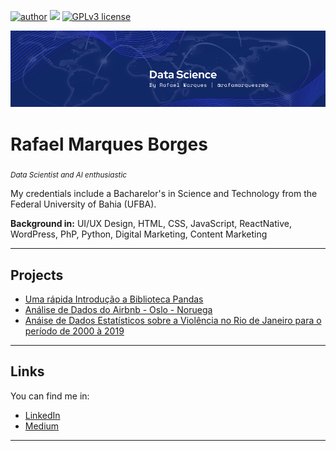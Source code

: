 [![author](https://img.shields.io/badge/author-rafamarquesrmb-red.svg)](https://www.linkedin.com/in/rafamarquesrmb) [![](https://img.shields.io/badge/python-3.7+-blue.svg)](https://www.python.org/downloads/release/python-365/) [![GPLv3 license](https://img.shields.io/badge/License-GPLv3-blue.svg)](http://perso.crans.org/besson/LICENSE.html)
<p align="center">
  <img src="banner.png" >
</p>

# Rafael Marques Borges
<sub>*Data Scientist and AI enthusiastic*</sub>

My credentials include a Bacharelor's in Science and Technology from the Federal University of Bahia (UFBA).

**Background in:** UI/UX Design, HTML, CSS, JavaScript, ReactNative, WordPress, PhP, Python, Digital Marketing, Content Marketing

---

## Projects
* [Uma rápida Introdução a Biblioteca Pandas](https://github.com/rafamarquesrmb/data_science/blob/main/introducao_ao_pandas/introducao_ao_pandas.ipynb)
* [Análise de Dados do Airbnb - Oslo - Noruega](https://github.com/rafamarquesrmb/data_science/blob/main/projeto01_analise_de_dados_airbnb_/Analisando_os_Dados_do_Airbnb_Oslo_Noruega_By_Rafael_Marques.ipynb)
* [Anáise de Dados Estatísticos sobre a Violência no Rio de Janeiro para o período de 2000 à 2019](https://github.com/rafamarquesrmb/data_science/blob/main/projeto02_analise_de_dados_violencia_rio_de_janeiro/analisedados_violencia_riodejaneiro_2000a2019.ipynb)

---

## Links
You can find me in:
* [LinkedIn](https://www.linkedin.com/in/rafamarquesrmb/)
* [Medium](https://rafamarquesrmb.medium.com)


---




